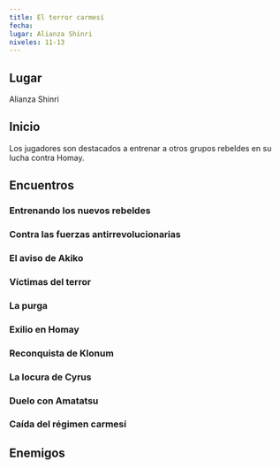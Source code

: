 ```yaml
---
title: El terror carmesí
fecha: 
lugar: Alianza Shinri
niveles: 11-13
---
```


## Lugar

Alianza Shinri

## Inicio

Los jugadores son destacados a entrenar a otros grupos rebeldes en su lucha contra Homay.

## Encuentros

### Entrenando los nuevos rebeldes

### Contra las fuerzas antirrevolucionarias

### El aviso de Akiko

### Víctimas del terror

### La purga

### Exilio en Homay

### Reconquista de Klonum

### La locura de Cyrus

### Duelo con Amatatsu

### Caída del régimen carmesí

## Enemigos

